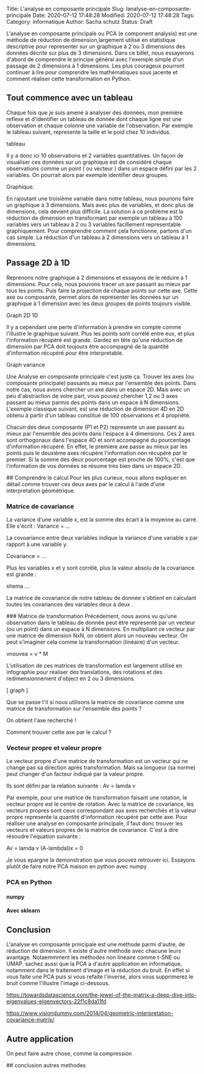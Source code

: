 Title: L'analyse en composante principale
Slug: lanalyse-en-composante-principale
Date: 2020-07-12 17:48:28
Modified: 2020-07-12 17:48:28
Tags: 
Category: informatique
Author: Sacha schutz
Status: Draft


L'analyse en composante principale ou PCA (e component analysis) est une méthode de réduction de dimension,largement utilisé en statistique descriptive pour representer sur un graphique à 2 ou 3 dimensions des données décrite sur plus de 3 dimensions. 
Dans ce billet, nous essayerons d'abord de comprendre le principe général avec l'exemple simple d'un passage de 2 dimensions à 1 dimensions. Les plus courageux pourront continuer à lire pour comprendre les mathématiques sous jacente et comment réaliser cette transformation en Python. 

## Tout commence avec un tableau
Chaque fois que je suis amené à analyser des données, mon première reflexe et d'identifier un tableau de donnée dont chaque ligne est une observation et chaque colonne une variable de l'observation. 
Par exemple le tableau suivant, represente la taille et le poid chez 10 individus. 

tableau

Il y a donc ici 10 observations et 2 variables quantitatives.
Un façon de visualiser ces données sur un graphique est de considéré chaque observations comme un point ( ou vecteur ) dans un espace défini par les 2 variables. On pourrait alors par exemple identifier deux groupes.

Graphique.

En rajoutant une troisième variable dans notre tableau, nous pourions faire un graphique à 3 dimensions. Mais avec plus de variables, et donc plus de dimensions, cela devient plus difficile. La solution à ce problème est la réduction de dimension en transformant par exemple un tableau à 100 variables vers un tableau à 2 ou 3 variables facillement representable graphiquement. 
Pour comprendre comment çela fonctionne, partons d'un cas simple. La réduction d'un tableau à  2 dimensions vers un tableau à 1 dimensions. 

## Passage 2D à 1D 
Reprenons notre graphique à 2 dimensions et essayons de le réduire à 1 dimensions. Pour cela, nous pouvons tracer un axe passant au mieux par tous les points. Puis faire la projection de chaque points sur cette axe. 
Cette axe ou composante, permet alors de representer les données sur un graphique à 1 dimension avec les deux groupes de points toujours visible. 

Graph 2D 1D 

Il y a cependant une perte d'information à prendre en compte comme l'illustre le graphique suivant. Plus les points sont corrélé entre eux, et plus l'information récupéré est grande. Gardez en tête qu'une réduction de dimension par PCA doit toujours être accompagné de la quantité d'information récupéré pour être interpretable.

Graph variance 


Une Analyse en composante principale c'est juste ça. Trouver les axes (ou composante principale) passants au mieux par l'ensemble des points. Dans notre cas, nous avons chercher un axe dans un espace 2D. Mais avec un peu d'abstraction de votre part, vous pouvez chercher 1,2 ou 3 axes passant au mieux parmis des points dans un espace à N dimensions. 
L'exemple classique suivant, est une réduction de dimension 4D en 2D obtenu à partir d'un tableau constitué de 100 observations et 4 propriété.


Chacun des deux composante (P1 et P2) represente un axe passant au mieux par l'ensemble des points dans l'espace à 4 dimensions. Ces 2 axes sont orthogonaux dans l'espace 4D et sont accompagné du pourcentage d'information récupéré. En effet, le premiere axe passe au mieux par les points puis le deuxième axes récupère l'information non récupéré par le premier. Si la somme des deux pourcentage est proche de 100%, c'est que l'information de vos données se résume très bien dans un espace 2D.

## Comprendre le calcul 
Pour les plus curieux, nous allons expliquer en détail comme trouver ces deux axes par le calcul à l'aide d'une interpretation géométrique.

### Matrice de covariance 
La variance d'une variable x, est la somme des écart à la moyenne au carré. 
Elle s'écrit : 
Variance = ... 

La covoariance entre deux variables indique la variance d'une variable x par rapport à une variable y. 

Covariance = ... 

Plus les variables x et y sont corrélé, plus la valeur absolu de la covariance est grande : 

shema ... 

La matrice de covariance de notre tableau de donnée s'obtient en calculant toutes les covariances des variables deux à deux . 

### Matrice de transformation
Précédement, nous avons vu qu'une observation dans le tableau de donnée peut être representé par un vecteur (ou un point) dans un espace à N dimensions. 
En multipliant ce vecteur par une matrice de dimension NxN, on obtient alors un nouveau vecteur. On peut s'imaginer cela comme la transformation (linéaire) d'un vecteur.

vnouvea =  v * M 

L'utilisation de ces matrices de transformation est largement utilisé en infographie pour réaliser des translations, des rotations et des redimensionnement d'object en 2 ou 3 dimensions. 

[ graph ]

Que se passe t'il si nous utilisons la matrice de covariance comme une matrice de transformation sur l'ensemble des points ? 

On obtient l'axe recherché ! 

Comment trouver cette axe par le calcul ?

### Vecteur propre et valeur propre 

Le vecteur propre d'une matrice de transformation est un vecteur qui ne change pas sa direction après transformation. Mais sa longueur (sa norme) peut changer d'un facteur indiqué par la valeur propre. 

 Ils sont défini par la relation suivante : 
Av = lamda v 

Par exemple, pour une matrice de transformation faisant une rotation, le vecteur propre est le centre de rotation. 
Avec la matrice de covariance, les vecteurs propres sont ceux correspondant aux axes recherchés et la valeur propre represente la quantité d'information récupéré par cette axe. 
Pour réaliser une analyse en composante principale, il faut donc trouver les vecteurs et valeurs propres de la matrice de covariance. C'est à dire résoudre l'equation suivante : 

Av = lamda v 
(A-lambdaI)x = 0

Je vous epargne la demonstration que vous pouvez retrouver ici. 
Essayons plutôt de faire notre PCA maison en python avec numpy

### PCA en Python

#### numpy


#### Avec sklearn

## Conclusion 
L'analyse en composante principale est une méthode parmi d'autre, de réduction de dimension. Il existe d'autre méthode avec chacune leurs avantage. Notaemmment les méthodes non linéaire comme t-SNE ou UMAP. 
sachez aussi que la PCA a d'autre application en informatique, notamment dans le traitement d'image et la réduction du bruit. En effet si vous faite une PCA puis si vous refaite l'inverse, alors vous supprimerez le bruit comme l'illustre l'image ci-dessous.

https://towardsdatascience.com/the-jewel-of-the-matrix-a-deep-dive-into-eigenvalues-eigenvectors-22f1c8da11fd

https://www.visiondummy.com/2014/04/geometric-interpretation-covariance-matrix/





## Autre application 
On peut faire autre chose, comme la compression 

## conclusion 
autres methodes 


